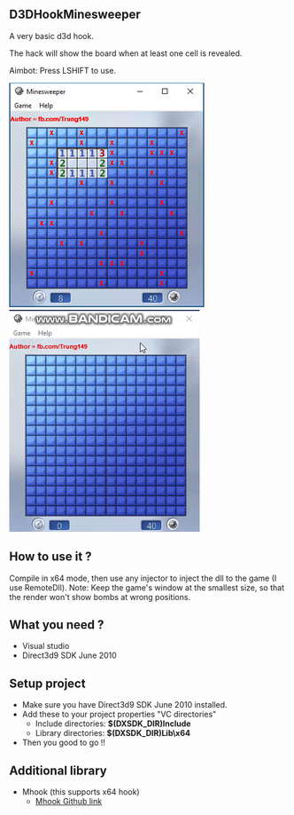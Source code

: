 ## D3DHookMinesweeper
A very basic d3d hook.

The hack will show the board when at least one cell is revealed.

Aimbot: Press LSHIFT to use.

![screenshot](https://raw.githubusercontent.com/acquykhud/D3DHookMinesweeper/master/D3DHookMinesweeper/screenshot/screenshot.png)![](https://raw.githubusercontent.com/acquykhud/D3DHookMinesweeper/master/D3DHookMinesweeper/screenshot/aimbot.gif)
## How to use it ?
Compile in x64 mode, then use any injector to inject the dll to the game (I use RemoteDll).
Note: Keep the game's window at the smallest size, so that the render won't show bombs at wrong positions.
## What you need ?
 - Visual studio
 - Direct3d9 SDK June 2010
## Setup project
 - Make sure you have Direct3d9 SDK June 2010 installed.
 - Add these to your project properties "VC directories"
	 - Include directories: **$(DXSDK_DIR)Include**
	 - Library directories: **$(DXSDK_DIR)Lib\x64**
 - Then you good to go !!
## Additional 	library
 - Mhook (this supports x64 hook)
	 - [Mhook Github link](https://github.com/martona/mhook)
